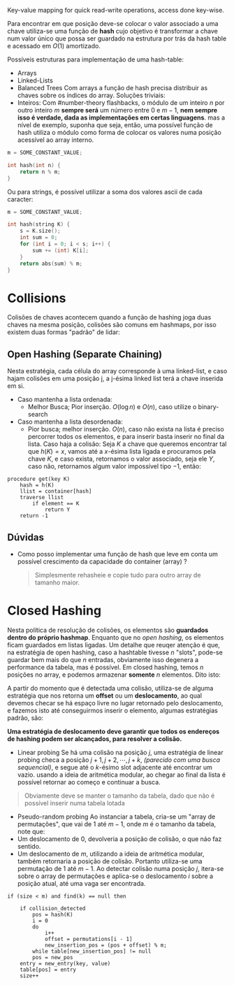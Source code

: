 Key-value mapping for quick read-write operations, access done key-wise.

Para encontrar em que posição deve-se colocar o valor associado a uma chave utiliza-se uma função de **hash** cujo objetivo é transformar a chave num valor único que possa ser guardado na estrutura por trás da hash table e acessado em $O(1)$ amortizado.

Possíveis estruturas para implementação de uma hash-table:
- Arrays
- Linked-Lists
- Balanced Trees
Com arrays a função de hash precisa distribuir as chaves sobre os índices do array.
Soluções triviais:
- Inteiros:
Com #number-theory  flashbacks, o módulo de um inteiro $n$ por outro inteiro $m$ **sempre será** um número entre $0$ e $m - 1$, **nem sempre isso é verdade, dada as implementações em certas linguagens**. mas a nível de exemplo, suponha que seja, então, uma possível função de hash utiliza o módulo como forma de colocar os valores numa posição acessível ao array interno.

```cpp
m = SOME_CONSTANT_VALUE;

int hash(int n) {
	return n % m;
}
```

Ou para strings, é possível utilizar a soma dos valores ascii de cada caracter:

```cpp
m = SOME_CONSTANT_VALUE;

int hash(string K) {
	s = K.size();
	int sum = 0;
	for (int i = 0; i < s; i++) {
		sum += (int) K[i];	
	}
	return abs(sum) % m;
} 
```

# Collisions

Colisões de chaves acontecem quando a função de hashing joga duas chaves na mesma posição, colisões são comuns em hashmaps, por isso existem duas formas "padrão" de lidar:

## Open Hashing (Separate Chaining)

Nesta estratégia, cada célula do array corresponde à uma linked-list, e caso hajam colisões em uma posição j, a j-ésima linked list terá a chave inserida em si.
- Caso mantenha a lista ordenada: 
	- Melhor Busca; Pior inserção. $O(\log n)$ e $O(n)$, caso utilize o binary-search 
- Caso mantenha a lista desordenada:
	- Pior busca; melhor inserção. $O(n)$, caso não exista na lista é preciso percorrer todos os elementos, e para inserir basta inserir no final da lista.
Caso haja a colisão: Seja $K$ a chave que queremos encontrar tal que $h(K) = x$, vamos até a $x$-ésima lista ligada e procuramos pela chave $K$, e caso exista, retornamos o valor associado, seja ele $Y$, caso não, retornamos algum valor impossível tipo $-1$, então:

```
procedure get(key K)
	hash = h(K)
	llist = container[hash]
	traverse llist
		if element == K
			return Y
	return -1
```

## Dúvidas
- Como posso implementar uma função de hash que leve em conta um possível crescimento da capacidade do container (array) ?
	>Simplesmente rehasheie e copie tudo para outro array de tamanho maior.

# Closed Hashing

Nesta política de resolução de colisões, os elementos são **guardados dentro do próprio hashmap**. Enquanto que no *open hashing*, os elementos ficam guardados em listas ligadas. 
Um detalhe que reuqer atenção é que, na estratégia de open hashing, caso a hashtable tivesse $n$ "slots", pode-se guardar bem mais do que $n$ entradas, obviamente isso degenera a performance da tabela, mas é possível.
Em closed hashing, temos $n$ posições no array, e podemos armazenar **somente** $n$ elementos. Dito isto:

A partir do momento que é detectada uma colisão, utiliza-se de alguma estratégia que nos retorna um **offset** ou um **deslocamento**, ao qual devemos checar se há espaço livre no lugar retornado pelo deslocamento, e fazemos isto até conseguirmos inserir o elemento, algumas estratégias padrão, são:

**Uma estratégia de deslocamento deve garantir que todos os endereços de hashing podem ser alcançados, para resolver a colisão.**

- Linear probing
Se há uma colisão na posição $j$, uma estratégia de linear probing checa a posição $j + 1,j+2,\cdots,j+k$, *(parecido com uma busca sequencial)*, e segue até o $k$-ésimo slot adjacente até encontrar um vazio. usando a ideia de aritmética modular, ao chegar ao final da lista é possível retornar ao começo e continuar a busca.

>Obviamente deve se manter o tamanho da tabela, dado que não é possível inserir numa tabela lotada

- Pseudo-random probing
Ao instanciar a tabela, cria-se um "array de permutações", que vai de $1$ até $m-1$, onde $m$ é o tamanho da tabela, note que:
- Um deslocamento de $0$, devolveria a posição de colisão, o que náo faz sentido.
- Um deslocamento de $m$, utilizando a ideia de aritmética modular, também retornaria a posição de colisão.
Portanto utiliza-se uma permutação de $1$ até $m - 1$.
Ao detectar colisão numa posição $j$, itera-se sobre o array de permutações e aplica-se o deslocamento $i$ sobre a posição atual, até uma vaga ser encontrada.

```
if (size < m) and find(k) == null then

	if collision_detected
		pos = hash(K)
		i = 0
		do
			i++
			offset = permutations[i - 1]
			new_insertion_pos = (pos + offset) % m;
		while table[new_insertion_pos] != null
		pos = new_pos
	entry = new_entry(key, value)
	table[pos] = entry
	size++
```